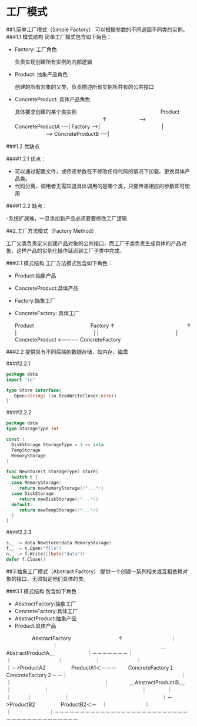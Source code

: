 # 工厂模式

##1.简单工厂模式（Simple Factory）
可以根据参数的不同返回不同类的实例。
###1.1 模式结构
简单工厂模式包含如下角色：

- Factory: 工厂角色

   负责实现创建所有实例的内部逻辑
   
- Product: 抽象产品角色

  创建的所有对象的父类，负责描述所有实例所共有的公共接口
   
- ConcreteProduct: 具体产品角色

  具体要求创建的某个类实例 
　　　　　　　　　　　　　　　　Product
　　　　　　　　　　　　　　　　　↑
　　　　　　——> ConcreteProductA ---|
  Factory ——>|　　　　　　　　　　　　|
　　　　　　——> ConcreteProductB ---|
  
###1.2 优缺点

####1.2.1 优点：

- 可以通过配置文件，或传递参数在不修改任何代码的情况下加载、更换具体产品类。
- 代码分离，调用者无需知道具体调用的是哪个类，只要传递相应的参数即可使用

####1.2.2 缺点：

-系统扩展难，一旦添加新产品必须要要修改工厂逻辑


##2.工厂方法模式（Factory Method）

工厂父类负责定义创建产品对象的公共接口，而工厂子类负责生成具体的产品对象，这样产品的实例化操作延迟到工厂子类中完成。

###2.1 模式结构
工厂方法模式包含如下角色：

- Product:抽象产品
- ConcreteProduct:具体产品
- Factory:抽象工厂
- ConcreteFactory: 具体工厂

  Product　　　　　　　　　　　Factory
     ↑　　　　　　　　　　　　　　↑
     |　　　　　　　　　　　　　　　|
     |　　　　　　　　　　　　　　　|
ConcreteProduct <------ ConcreteFactory

###2.2 
 提供具有不同后端的数据存储，如内存，磁盘

####2.2.1
```go
package data
import "io"

type Store interface{
   Open(string) (io.ReadWriteCloser,error)
} 
```
####2.2.2

```go
package data
type StorageType int

const (
  DiskStorage StorageType = 1 << iota
  TempStorage
  MemoryStorage
)

func NewStore(t StorageType) Store{
  switch t {
  case MemoryStorage:
     return newMemoryStorage(/*...*/)
  case DiskStorage:
     return newDiskStorage(/*...*/)
  default:
     return newTempStorage(/*...*/)   
  }
}
```

####2.2.3

```go
s,_ := data.NewStore(data.MemoryStorage)
f,_ := s.Open("file")
n,_ := f.Write([]byte("data"))
defer f.Close()
```

##3.抽象工厂模式（Abstract Factory）
提供一个创建一系列相关或互相依赖对象的接口，无须指定他们具体的类。

###3.1 模式结构
包含如下角色：

- AbstractFactory:抽象工厂
- ConcreteFactory:具体工厂
- AbstractProduct:抽象产品
- Product:具体产品


　　　　　AbstractFactory
 　　　　　　　　　↑
 　　　　　　　　　｜
 　　　　　　　　　｜　　　　　　　　　　　　　　　　　　　　＿AbstractProductA＿
　　　　　　｜－－－－－－－｜　　　　　　　　　　　　　　　｜　　　　　　　　　｜
　　　　　　｜　　　　　　　｜　　　　　　　　　　｜－>ProductA2　　　　　ProductA1＜－－－
　　ConcreteFactory１　ConcreteFactory２－－｜　　　　　　　　　　　　　　　　　　　　　　｜　
　　　　　　｜　　　　　　　　　　　　　　　　　　｜　　　　＿AbstractProductＢ＿　　　　｜
　　　　　　｜　　　　　　　　　　　　　　　　　　｜　　　　｜　　　　　　　　　｜　　　｜
　　　　　　｜　　　　　　　　　　　　　　　　　　｜－>ProductB2　　　　　ProductB2＜－　｜　
　　　　　　｜　　　　　　　　　　　　　　　　　　　　　　　　　　　　　　　　　　　　　　｜　
　　　　　　｜－－－－－－－－－－－－－－－－－－－－－－－－－－－－－－－－－－－－－－－－





































